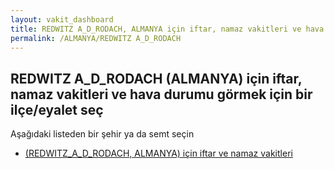 ```yaml
---
layout: vakit_dashboard
title: REDWITZ A_D_RODACH, ALMANYA için iftar, namaz vakitleri ve hava durumu - ilçe/eyalet seç
permalink: /ALMANYA/REDWITZ A_D_RODACH
---
```


## REDWITZ A_D_RODACH (ALMANYA) için iftar, namaz vakitleri ve hava durumu  görmek için bir ilçe/eyalet seç

Aşağıdaki listeden bir şehir ya da semt seçin

* [ (REDWITZ_A_D_RODACH, ALMANYA) için iftar ve namaz vakitleri](/ALMANYA/REDWITZ_A_D_RODACH/)

<script type="text/javascript">
  var GLOBAL_COUNTRY = 'ALMANYA';
  var GLOBAL_CITY = 'REDWITZ A_D_RODACH';
  var GLOBAL_STATE = 'REDWITZ A_D_RODACH';
</script>
